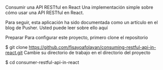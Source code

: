 Consumir una API RESTful en React
Una implementación simple sobre cómo usar una API RESTful en React.

Para seguir, esta aplicación ha sido documentada como un artículo en el blog de Pusher. Usted puede leer sobre ello aquí

Preparar
Para configurar este proyecto, primero clone el repositorio

$ git clone https://github.com/fisayoafolayan/consuming-restful-api-in-react.git
Cambie su directorio de trabajo en el directorio del proyecto

$ cd consumer-restful-api-in-react
